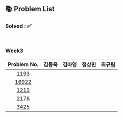 ## 📚 Problem List 

### Solved : ✅

<br>

### Week3

|Problem No.|김동욱|김아영|정상민|최규림|
|:-----------:|:-----:|:----:|:----:|:----:|
|[1193](https://www.acmicpc.net/problem/1193)|  |  |   |   |
|[16922](https://www.acmicpc.net/problem/16922)|  |  |   |   |
|[1213](https://www.acmicpc.net/problem/1213)|  |  |   |   |
|[2178](https://www.acmicpc.net/problem/2178)|  |  |   |   |
|[3425](https://www.acmicpc.net/problem/3425)|  |  |   |   |

